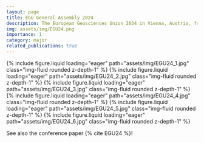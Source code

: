 ```yaml
---
layout: page
title: EGU General Assembly 2024
description: The European Geosciences Union 2024 in Vienna, Austria, from April 14 to 19.  The EGU General Assembly serves as a premier platform for geoscientists worldwide to converge, exchange ideas, and showcase their research endeavors. From Earth sciences to planetary studies, this event fosters collaboration and innovation, nurturing the next generation of scientific pioneers. 
img: assets/img/EGU24.png
importance: 1
category: major
related_publications: true
---
```


<swiper-container keyboard="true" navigation="true" pagination="true" pagination-clickable="true" pagination-dynamic-bullets="true" rewind="true">
  <swiper-slide>{% include figure.liquid loading="eager" path="assets/img/EGU24_1.jpg" class="img-fluid rounded z-depth-1" %}</swiper-slide>
  <swiper-slide>{% include figure.liquid loading="eager" path="assets/img/EGU24_2.jpg" class="img-fluid rounded z-depth-1" %}</swiper-slide>
  <swiper-slide>{% include figure.liquid loading="eager" path="assets/img/EGU24_3.jpg" class="img-fluid rounded z-depth-1" %}</swiper-slide>
  <swiper-slide>{% include figure.liquid loading="eager" path="assets/img/EGU24_4.jpg" class="img-fluid rounded z-depth-1" %}</swiper-slide>
  <swiper-slide>{% include figure.liquid loading="eager" path="assets/img/EGU24_5.jpg" class="img-fluid rounded z-depth-1" %}</swiper-slide>
  <swiper-slide>{% include figure.liquid loading="eager" path="assets/img/EGU24_6.jpg" class="img-fluid rounded z-depth-1" %}</swiper-slide>
</swiper-container>



See also the conference paper {% cite EGU24 %}!


